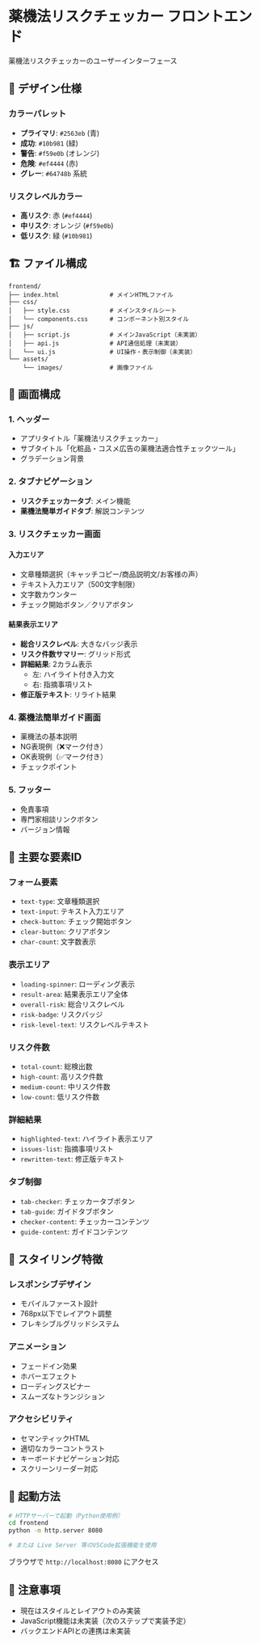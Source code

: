 # 薬機法リスクチェッカー フロントエンド

薬機法リスクチェッカーのユーザーインターフェース

## 🎨 デザイン仕様

### カラーパレット
- **プライマリ**: `#2563eb` (青)
- **成功**: `#10b981` (緑)
- **警告**: `#f59e0b` (オレンジ)
- **危険**: `#ef4444` (赤)
- **グレー**: `#64748b` 系統

### リスクレベルカラー
- **高リスク**: 赤 (`#ef4444`)
- **中リスク**: オレンジ (`#f59e0b`)
- **低リスク**: 緑 (`#10b981`)

## 🏗️ ファイル構成

```
frontend/
├── index.html              # メインHTMLファイル
├── css/
│   ├── style.css           # メインスタイルシート
│   └── components.css      # コンポーネント別スタイル
├── js/
│   ├── script.js           # メインJavaScript（未実装）
│   ├── api.js              # API通信処理（未実装）
│   └── ui.js               # UI操作・表示制御（未実装）
└── assets/
    └── images/             # 画像ファイル
```

## 📱 画面構成

### 1. ヘッダー
- アプリタイトル「薬機法リスクチェッカー」
- サブタイトル「化粧品・コスメ広告の薬機法適合性チェックツール」
- グラデーション背景

### 2. タブナビゲーション
- **リスクチェッカータブ**: メイン機能
- **薬機法簡単ガイドタブ**: 解説コンテンツ

### 3. リスクチェッカー画面
#### 入力エリア
- 文章種類選択（キャッチコピー/商品説明文/お客様の声）
- テキスト入力エリア（500文字制限）
- 文字数カウンター
- チェック開始ボタン／クリアボタン

#### 結果表示エリア
- **総合リスクレベル**: 大きなバッジ表示
- **リスク件数サマリー**: グリッド形式
- **詳細結果**: 2カラム表示
  - 左: ハイライト付き入力文
  - 右: 指摘事項リスト
- **修正版テキスト**: リライト結果

### 4. 薬機法簡単ガイド画面
- 薬機法の基本説明
- NG表現例（❌マーク付き）
- OK表現例（✅マーク付き）
- チェックポイント

### 5. フッター
- 免責事項
- 専門家相談リンクボタン
- バージョン情報

## 🎯 主要な要素ID

### フォーム要素
- `text-type`: 文章種類選択
- `text-input`: テキスト入力エリア
- `check-button`: チェック開始ボタン
- `clear-button`: クリアボタン
- `char-count`: 文字数表示

### 表示エリア
- `loading-spinner`: ローディング表示
- `result-area`: 結果表示エリア全体
- `overall-risk`: 総合リスクレベル
- `risk-badge`: リスクバッジ
- `risk-level-text`: リスクレベルテキスト

### リスク件数
- `total-count`: 総検出数
- `high-count`: 高リスク件数
- `medium-count`: 中リスク件数
- `low-count`: 低リスク件数

### 詳細結果
- `highlighted-text`: ハイライト表示エリア
- `issues-list`: 指摘事項リスト
- `rewritten-text`: 修正版テキスト

### タブ制御
- `tab-checker`: チェッカータブボタン
- `tab-guide`: ガイドタブボタン
- `checker-content`: チェッカーコンテンツ
- `guide-content`: ガイドコンテンツ

## 🎨 スタイリング特徴

### レスポンシブデザイン
- モバイルファースト設計
- 768px以下でレイアウト調整
- フレキシブルグリッドシステム

### アニメーション
- フェードイン効果
- ホバーエフェクト
- ローディングスピナー
- スムーズなトランジション

### アクセシビリティ
- セマンティックHTML
- 適切なカラーコントラスト
- キーボードナビゲーション対応
- スクリーンリーダー対応

## 🚀 起動方法

```bash
# HTTPサーバーで起動（Python使用例）
cd frontend
python -m http.server 8080

# または Live Server 等のVSCode拡張機能を使用
```

ブラウザで `http://localhost:8080` にアクセス

## 📝 注意事項

- 現在はスタイルとレイアウトのみ実装
- JavaScript機能は未実装（次のステップで実装予定）
- バックエンドAPIとの連携は未実装